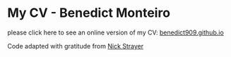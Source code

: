 # My CV - Benedict Monteiro

please click here to see an online version of my CV: [benedict909.github.io](https://benedict909.github.io/)

Code adapted with gratitude from [Nick Strayer](https://github.com/nstrayer/cv)
